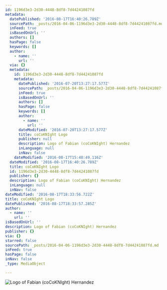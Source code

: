 ```yaml
---
id: 1196d3e3-2d30-4448-8df8-7d44241087fd
metadata:
  datePublished: '2016-08-17T16:40:26.789Z'
  sourcePath: _posts/2016-04-06-1196d3e3-2d30-4448-8df8-7d44241087fd.md
  inFeed: true
  isBasedOnUrl: ''
  authors: []
  hasPage: false
  keywords: []
  author:
    - name: ''
      url: ''
  via: {}
  metadata:
    id: 1196d3e3-2d30-4448-8df8-7d44241087fd
    metadata:
      datePublished: '2016-07-20T13:27:17.577Z'
      sourcePath: _posts/2016-04-06-1196d3e3-2d30-4448-8df8-7d44241087fd.md
      inFeed: true
      isBasedOnUrl: ''
      authors: []
      hasPage: false
      keywords: []
      author:
        - name: ''
          url: ''
      dateModified: '2016-07-20T13:27:17.577Z'
      title: coCoKNIght Logo
      publisher: null
      description: Logo of Fabian (coCoKNIght) Hernandez
      inLanguage: null
      inNav: false
    dateModified: '2016-08-17T15:48:49.116Z'
  dateModified: '2016-08-17T16:40:26.789Z'
  title: coCoKNIght Logo
  id: 1196d3e3-2d30-4448-8df8-7d44241087fd
  publisher: {}
  description: Logo of Fabian (coCoKNIght) Hernandez
  inLanguage: null
  inNav: false
dateModified: '2016-08-17T18:33:56.722Z'
title: coCoKNIght Logo
datePublished: '2016-08-17T18:33:57.285Z'
author:
  - name: ''
    url: ''
isBasedOnUrl: ''
description: Logo of Fabian (coCoKNIght) Hernandez
publisher: {}
via: {}
starred: false
sourcePath: _posts/2016-04-06-1196d3e3-2d30-4448-8df8-7d44241087fd.md
inFeed: true
hasPage: false
inNav: false
_type: MediaObject

---
```

![Logo of Fabian (coCoKNIght) Hernandez](https://the-grid-user-content.s3-us-west-2.amazonaws.com/709e32d9-b9c9-497f-8788-eee5d6c9058d.png)